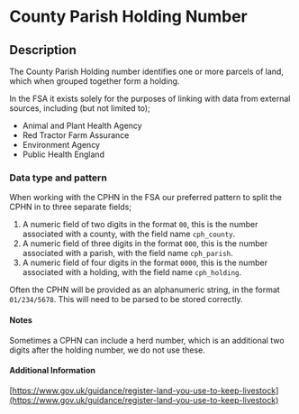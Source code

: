 # County Parish Holding Number

## Description
The County Parish Holding number identifies one or more parcels of land, which when grouped together form a holding.

In the FSA it exists solely for the purposes of linking with data from external sources, including (but not limited to);
-   Animal and Plant Health Agency
-   Red Tractor Farm Assurance
-   Environment Agency
-   Public Health England

### Data type and pattern
When working with the CPHN in the FSA our preferred pattern to split the CPHN in to three separate fields;
1. A numeric field of two digits in the format `00`, this is the number associated with a county, with the field name `cph_county`.
2. A numeric field of three digits in the format `000`, this is the number associated with a parish, with the field name `cph_parish`.
3. A numeric field of four digits in the format `0000`, this is the number associated with a holding, with the field name `cph_holding`.

Often the CPHN will be provided as an alphanumeric string, in the format `01/234/5678`. This will need to be parsed to be stored correctly.

#### Notes
Sometimes a CPHN can include a herd number, which is an additional two digits after the holding number, we do not use these.

#### Additional Information
[https://www.gov.uk/guidance/register-land-you-use-to-keep-livestock](https://www.gov.uk/guidance/register-land-you-use-to-keep-livestock)
